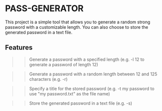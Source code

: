 # PASS-GENERATOR
This project is a simple tool that allows you to generate a random strong password with a customizable length. You can also choose to store the generated password in a text file.

## Features

>> Generate a password with a specified length (e.g. -l 12 to generate a password of length 12)

>> Generate a password with a random length between 12 and 125 characters (e.g. -r)

>> Specify a title for the stored password (e.g. -t my password to use "my password.txt" as the file name)

>> Store the generated password in a text file (e.g. -s)
